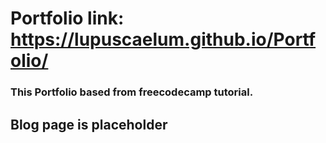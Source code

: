 # Portfolio link: https://lupuscaelum.github.io/Portfolio/
### This Portfolio based from freecodecamp tutorial.
## Blog page is placeholder
